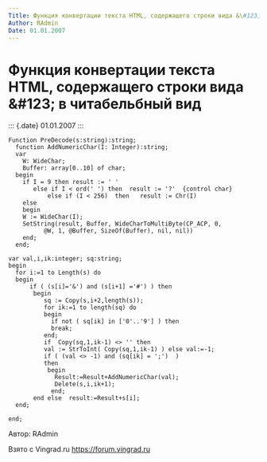 ```yaml
---
Title: Функция конвертации текста HTML, содержащего строки вида &\#123; в читабельбный вид
Author: RAdmin
Date: 01.01.2007
---
```



Функция конвертации текста HTML, содержащего строки вида &\#123; в читабельбный вид
==================================================================================

::: {.date}
01.01.2007
:::

    Function PreDecode(s:string):string;
      function AddNumericChar(I: Integer):string;
      var
        W: WideChar;
        Buffer: array[0..10] of char;
      begin
        if I = 9 then result := ' '
           else if I < ord(' ') then  result := '?'  {control char}
               else if (I < 256)  then   result := Chr(I)
        else
        begin
        W := WideChar(I);
        SetString(result, Buffer, WideCharToMultiByte(CP_ACP, 0,
              @W, 1, @Buffer, SizeOf(Buffer), nil, nil))
        end;
      end;
     
    var val,i,ik:integer; sq:string;
    begin
      for i:=1 to Length(s) do
      begin
          if ( (s[i]='&') and (s[i+1] ='#') ) then
           begin
              sq := Copy(s,i+2,length(s));
              for ik:=1 to length(sq) do
              begin
                if not ( sq[ik] in ['0'..'9'] ) then
                break;
              end;
              if  Copy(sq,1,ik-1) <> '' then
              val := StrToInt( Copy(sq,1,ik-1) ) else val:=-1;
              if ( (val <> -1) and (sq[ik] = ';')  )
              then
               begin
                 Result:=Result+AddNumericChar(val);
                 Delete(s,i,ik+1);
                end;
           end else  result:=Result+s[i];
      end;
     
    end;

Автор: RAdmin

Взято с Vingrad.ru <https://forum.vingrad.ru>
